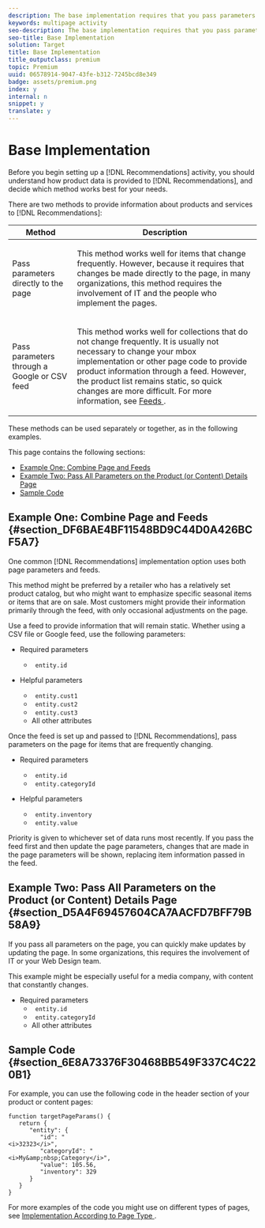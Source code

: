 ```yaml
---
description: The base implementation requires that you pass parameters to your page that determine which products or services appear in your recommendations.
keywords: multipage activity
seo-description: The base implementation requires that you pass parameters to your page that determine which products or services appear in your recommendations.
seo-title: Base Implementation
solution: Target
title: Base Implementation
title_outputclass: premium
topic: Premium
uuid: 06578914-9047-43fe-b312-7245bcd8e349
badge: assets/premium.png
index: y
internal: n
snippet: y
translate: y
---
```


# Base Implementation

Before you begin setting up a [!DNL  Recommendations] activity, you should understand how product data is provided to [!DNL  Recommendations], and decide which method works best for your needs. 

There are two methods to provide information about products and services to [!DNL  Recommendations]: 



<table id="table_FCC3159B51BF43FA92F3658EDF7C7E1F"> 
 <thead> 
  <tr> 
   <th colname="col1" class="entry"> Method </th> 
   <th colname="col2" class="entry"> Description </th> 
  </tr> 
 </thead>
 <tbody> 
  <tr> 
   <td colname="col1"> <p>Pass parameters directly to the page </p> </td> 
   <td colname="col2"> <p>This method works well for items that change frequently. However, because it requires that changes be made directly to the page, in many organizations, this method requires the involvement of IT and the people who implement the pages. </p> </td> 
  </tr> 
  <tr> 
   <td colname="col1"> <p>Pass parameters through a Google or CSV feed </p> </td> 
   <td colname="col2"> <p>This method works well for collections that do not change frequently. It is usually not necessary to change your mbox implementation or other page code to provide product information through a feed. However, the product list remains static, so quick changes are more difficult. For more information, see <a href="c_feeds.md#concept_1228B31E3D0B483B9DD42C5E2AE436E3" format="dita" scope="local"> Feeds </a>. </p> </td> 
  </tr> 
 </tbody> 
</table>

These methods can be used separately or together, as in the following examples. 

This page contains the following sections: 


<ul class="simplelist"> 
 <li> <a href="c_base_implementation.xml#concept_D1154A3FB0FB4467A29AD2BDD21C82D5/section_DF6BAE4BF11548BD9C44D0A426BCF5A7" format="dita" scope="local"> Example One: Combine Page and Feeds </a> </li> 
 <li> <a href="c_base_implementation.xml#concept_D1154A3FB0FB4467A29AD2BDD21C82D5/section_D5A4F69457604CA7AACFD7BFF79B58A9" format="dita" scope="local"> Example Two: Pass All Parameters on the Product (or Content) Details Page </a> </li> 
 <li> <a href="c_base_implementation.xml#concept_D1154A3FB0FB4467A29AD2BDD21C82D5/section_6E8A73376F30468BB549F337C4C220B1" format="dita" scope="local"> Sample Code </a> </li> 
</ul>



## Example One: Combine Page and Feeds {#section_DF6BAE4BF11548BD9C44D0A426BCF5A7}

One common [!DNL  Recommendations] implementation option uses both page parameters and feeds. 

This method might be preferred by a retailer who has a relatively set product catalog, but who might want to emphasize specific seasonal items or items that are on sale. Most customers might provide their information primarily through the feed, with only occasional adjustments on the page. 

Use a feed to provide information that will remain static. Whether using a CSV file or Google feed, use the following parameters: 


* Required parameters 
    * ` entity.id`

* Helpful parameters 
    * ` entity.cust1`
    * ` entity.cust2`
    * ` entity.cust3`
    * All other attributes



Once the feed is set up and passed to [!DNL  Recommendations], pass parameters on the page for items that are frequently changing. 


* Required parameters 
    * ` entity.id`
    * ` entity.categoryId`

* Helpful parameters 
    * ` entity.inventory`
    * ` entity.value`



Priority is given to whichever set of data runs most recently. If you pass the feed first and then update the page parameters, changes that are made in the page parameters will be shown, replacing item information passed in the feed. 

## Example Two: Pass All Parameters on the Product (or Content) Details Page {#section_D5A4F69457604CA7AACFD7BFF79B58A9}

If you pass all parameters on the page, you can quickly make updates by updating the page. In some organizations, this requires the involvement of IT or your Web Design team. 

This example might be especially useful for a media company, with content that constantly changes. 


* Required parameters 
    * ` entity.id`
    * ` entity.categoryId`
    * All other attributes



## Sample Code {#section_6E8A73376F30468BB549F337C4C220B1}

For example, you can use the following code in the header section of your product or content pages: 


```
function targetPageParams() { 
   return { 
      "entity": { 
         "id": " 
<i>32323</i>", 
         "categoryId": " 
<i>My&amp;nbsp;Category</i>", 
         "value": 105.56, 
         "inventory": 329 
      } 
   } 
}
```


For more examples of the code you might use on different types of pages, see [ Implementation According to Page Type ](r_implementation_page_type.md#reference_DE38BB07BD3C4511B176CDAB45E126FC). 

